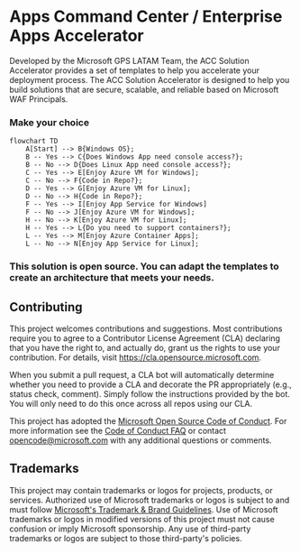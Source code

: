 # Apps Command Center / Enterprise Apps Accelerator

Developed by the Microsoft GPS LATAM Team, the ACC Solution Accelerator provides a set of templates to help you accelerate your deployment process. The ACC Solution Accelerator is designed to help you build solutions that are secure, scalable, and reliable based on Microsoft WAF Principals.

### Make your choice

```mermaid
flowchart TD
    A[Start] --> B{Windows OS};
    B -- Yes --> C{Does Windows App need console access?};
    B -- No --> D{Does Linux App need console access?};
    C -- Yes --> E[Enjoy Azure VM for Windows];
    C -- No --> F{Code in Repo?};
    D -- Yes --> G[Enjoy Azure VM for Linux];
    D -- No --> H{Code in Repo?};
    F -- Yes --> I[Enjoy App Service for Windows]
    F -- No --> J[Enjoy Azure VM for Windows];
    H -- No --> K[Enjoy Azure VM for Linux];
    H -- Yes --> L{Do you need to support containers?};
    L -- Yes --> M[Enjoy Azure Container Apps];
    L -- No --> N[Enjoy App Service for Linux];
```
### This solution is open source. You can adapt the templates to create an architecture that meets your needs.

## Contributing

This project welcomes contributions and suggestions.  Most contributions require you to agree to a
Contributor License Agreement (CLA) declaring that you have the right to, and actually do, grant us
the rights to use your contribution. For details, visit https://cla.opensource.microsoft.com.

When you submit a pull request, a CLA bot will automatically determine whether you need to provide
a CLA and decorate the PR appropriately (e.g., status check, comment). Simply follow the instructions
provided by the bot. You will only need to do this once across all repos using our CLA.

This project has adopted the [Microsoft Open Source Code of Conduct](https://opensource.microsoft.com/codeofconduct/).
For more information see the [Code of Conduct FAQ](https://opensource.microsoft.com/codeofconduct/faq/) or
contact [opencode@microsoft.com](mailto:opencode@microsoft.com) with any additional questions or comments.

## Trademarks

This project may contain trademarks or logos for projects, products, or services. Authorized use of Microsoft 
trademarks or logos is subject to and must follow 
[Microsoft's Trademark & Brand Guidelines](https://www.microsoft.com/en-us/legal/intellectualproperty/trademarks/usage/general).
Use of Microsoft trademarks or logos in modified versions of this project must not cause confusion or imply Microsoft sponsorship.
Any use of third-party trademarks or logos are subject to those third-party's policies.
